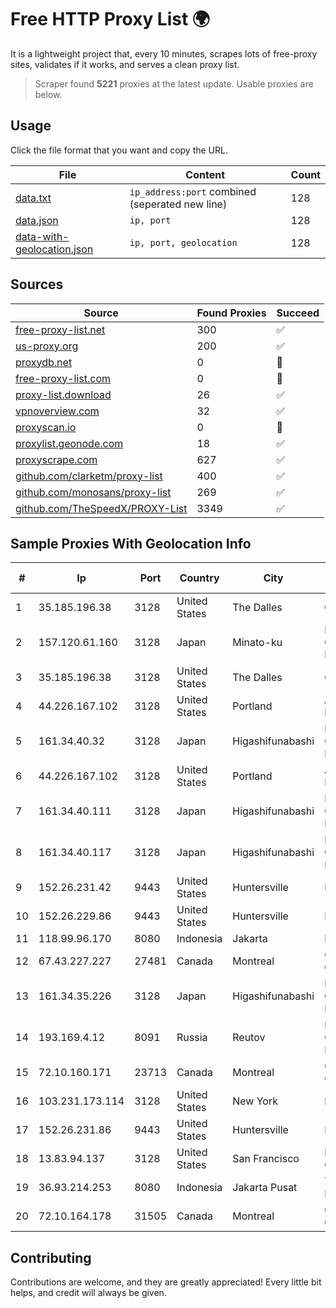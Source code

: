 
# Free HTTP Proxy List 🌍

It is a lightweight project that, every 10 minutes, scrapes lots of free-proxy sites, validates if it works, and serves a clean proxy list.


> Scraper found **5221** proxies at the latest update. Usable proxies are below.

## Usage

Click the file format that you want and copy the URL.


|File|Content|Count|
|----|-------|-----|
|[data.txt](https://raw.githubusercontent.com/themiralay/Proxy-List-World/master/data.txt)|`ip_address:port` combined (seperated new line)|128|
|[data.json](https://raw.githubusercontent.com/themiralay/Proxy-List-World/master/data.json)|`ip, port`|128|
|[data-with-geolocation.json](https://raw.githubusercontent.com/themiralay/Proxy-List-World/master/data-with-geolocation.json)|`ip, port, geolocation`|128|

## Sources

|Source|Found Proxies|Succeed|
|------|-------------|-------|
|[free-proxy-list.net](https://free-proxy-list.net)|300|✅|
|[us-proxy.org](https://www.us-proxy.org)|200|✅|
|[proxydb.net](http://proxydb.net)|0|🚫|
|[free-proxy-list.com](https://free-proxy-list.com/?page=&port=&type%5B%5D=http&type%5B%5D=https&up_time=0&search=Search)|0|🚫|
|[proxy-list.download](https://www.proxy-list.download/HTTP)|26|✅|
|[vpnoverview.com](https://vpnoverview.com/privacy/anonymous-browsing/free-proxy-servers)|32|✅|
|[proxyscan.io](https://www.proxyscan.io)|0|🚫|
|[proxylist.geonode.com](https://proxylist.geonode.com/api/proxy-list?limit=300&page=1&sort_by=lastChecked&sort_type=desc&protocols=http,https)|18|✅|
|[proxyscrape.com](https://api.proxyscrape.com/v2/?request=displayproxies&protocol=http&timeout=10000&country=all&ssl=all&anonymity=all)|627|✅|
|[github.com/clarketm/proxy-list](https://raw.githubusercontent.com/clarketm/proxy-list/master/proxy-list-raw.txt)|400|✅|
|[github.com/monosans/proxy-list](https://raw.githubusercontent.com/monosans/proxy-list/main/proxies/http.txt)|269|✅|
|[github.com/TheSpeedX/PROXY-List](https://raw.githubusercontent.com/TheSpeedX/PROXY-List/master/http.txt)|3349|✅|


## Sample Proxies With Geolocation Info

|#|Ip|Port|Country|City|Internet Service Provider|
|-|--|----|-------|----|-------------------------|
|1|35.185.196.38|3128|United States|The Dalles|Google LLC|
|2|157.120.61.160|3128|Japan|Minato-ku|NTT PC Communications, Inc.|
|3|35.185.196.38|3128|United States|The Dalles|Google LLC|
|4|44.226.167.102|3128|United States|Portland|Amazon.com, Inc.|
|5|161.34.40.32|3128|Japan|Higashifunabashi|NTT PC Communications, Inc.|
|6|44.226.167.102|3128|United States|Portland|Amazon.com, Inc.|
|7|161.34.40.111|3128|Japan|Higashifunabashi|NTT PC Communications, Inc.|
|8|161.34.40.117|3128|Japan|Higashifunabashi|NTT PC Communications, Inc.|
|9|152.26.231.42|9443|United States|Huntersville|MCNC|
|10|152.26.229.86|9443|United States|Huntersville|MCNC|
|11|118.99.96.170|8080|Indonesia|Jakarta|Biznet Networks|
|12|67.43.227.227|27481|Canada|Montreal|GloboTech Communications|
|13|161.34.35.226|3128|Japan|Higashifunabashi|NTT PC Communications, Inc.|
|14|193.169.4.12|8091|Russia|Reutov|Lekstar Communication Ltd|
|15|72.10.160.171|23713|Canada|Montreal|GloboTech Communications|
|16|103.231.173.114|3128|United States|New York|Netsec Limited|
|17|152.26.231.86|9443|United States|Huntersville|MCNC|
|18|13.83.94.137|3128|United States|San Francisco|Microsoft Corporation|
|19|36.93.214.253|8080|Indonesia|Jakarta Pusat|Telekomunikasi Indonesia|
|20|72.10.164.178|31505|Canada|Montreal|GloboTech Communications|



## Contributing

Contributions are welcome, and they are greatly appreciated! Every
little bit helps, and credit will always be given.

